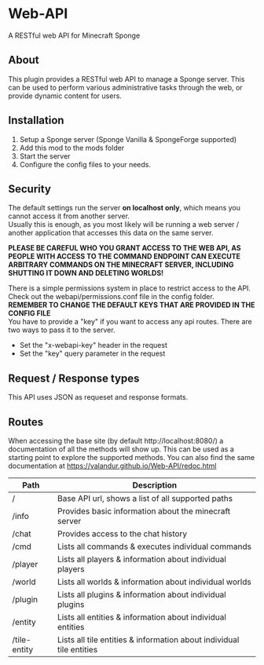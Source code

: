 # Web-API
A RESTful web API for Minecraft Sponge

## About
This plugin provides a RESTful web API to manage a Sponge server.
This can be used to perform various administrative tasks through the web, or provide dynamic content for users.

## Installation
1. Setup a Sponge server (Sponge Vanilla & SpongeForge supported)
2. Add this mod to the mods folder
3. Start the server
4. Configure the config files to your needs.

## Security
The default settings run the server **on localhost only**, which means you cannot access it from another server.  
Usually this is enough, as you most likely will be running a web server / another application that accesses this data on the same server.  

**PLEASE BE CAREFUL WHO YOU GRANT ACCESS TO THE WEB API, AS PEOPLE WITH ACCESS TO THE COMMAND ENDPOINT CAN EXECUTE ARBITRARY COMMANDS
ON THE MINECRAFT SERVER, INCLUDING SHUTTING IT DOWN AND DELETING WORLDS!**

There is a simple permissions system in place to restrict access to the API. Check out the webapi/permissions.conf file in the config folder.  
**REMEMBER TO CHANGE THE DEFAULT KEYS THAT ARE PROVIDED IN THE CONFIG FILE**  
You have to provide a "key" if you want to access any api routes. There are two ways to pass it to the server.
* Set the "x-webapi-key" header in the request
* Set the "key" query parameter in the request

## Request / Response types
This API uses JSON as requeset and response formats.

## Routes
When accessing the base site (by default http://localhost:8080/) a documentation of all the methods will show up.
This can be used as a starting point to explore the supported methods. You can also find the same documentation at
https://valandur.github.io/Web-API/redoc.html

| Path         | Description                                                           |
|--------------|-----------------------------------------------------------------------|
| /            | Base API url, shows a list of all supported paths                     |
| /info        | Provides basic information about the minecraft server                 |
| /chat        | Provides access to the chat history                                   |
| /cmd         | Lists all commands & executes individual commands                     |
| /player      | Lists all players & information about individual players              |
| /world       | Lists all worlds & information about individual worlds                |
| /plugin      | Lists all plugins & information about individual plugins              |
| /entity      | Lists all entities & information about individual entities            |
| /tile-entity | Lists all tile entities & information about individual tile entities  |
